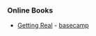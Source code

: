 ### Online Books

* [Getting Real](https://basecamp.com/books/Getting%20Real.pdf) - [basecamp](https://basecamp.com/books/getting-real)
